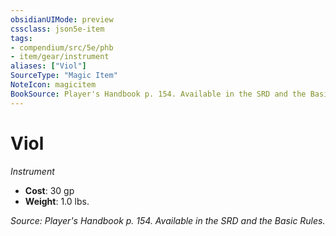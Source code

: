 ```yaml
---
obsidianUIMode: preview
cssclass: json5e-item
tags:
- compendium/src/5e/phb
- item/gear/instrument
aliases: ["Viol"]
SourceType: "Magic Item"
NoteIcon: magicitem
BookSource: Player's Handbook p. 154. Available in the SRD and the Basic Rules.
---
```

# Viol
*Instrument*  

- **Cost**: 30 gp
- **Weight**: 1.0 lbs.

*Source: Player's Handbook p. 154. Available in the SRD and the Basic Rules.*